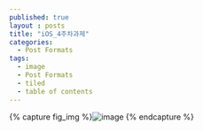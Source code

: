 ```yaml
---
published: true
layout : posts
title: "iOS_4주차과제"
categories:
  - Post Formats
tags:
  - image
  - Post Formats
  - tiled
  - table of contents
---
```


{% capture fig_img %}![image](https://github.com/dakyo705/dakyo705.github.io/assets/144701214/7863415f-3b74-4051-9385-d7cd6e4b7440)
{% endcapture %}

